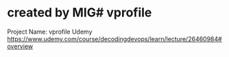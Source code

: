 # created by MIG# vprofile
Project Name: vprofile
Udemy
https://www.udemy.com/course/decodingdevops/learn/lecture/26460984#overview

